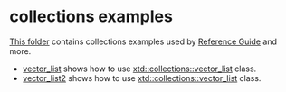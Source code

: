 # collections examples

[This folder](.) contains collections examples used by [Reference Guide](https://codedocs.xyz/gammasoft71/xtd/) and more.

* [vector_list](vector_list/README.md) shows how to use [xtd::collections::vector_list](https://codedocs.xyz/gammasoft71/xtd/group__collections.html#gaf18249e78122f5f0f0f09003cf6abc5c) class.
* [vector_list2](vector_list2/README.md) shows how to use [xtd::collections::vector_list](https://codedocs.xyz/gammasoft71/xtd/group__collections.html#gaf18249e78122f5f0f0f09003cf6abc5c) class.
